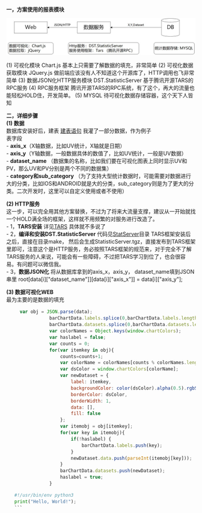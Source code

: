 **一，方案使用的报表模块**

<img src="https://github.com/seafitliu/data_statistic/blob/master/Docs/%E7%BB%9F%E8%AE%A1%E6%8A%A5%E8%A1%A8%E6%A8%A1%E5%9D%97.jpg">


(1) 可视化模块  Chart.js  基本上只需要了解数据的填充，非常简单
(2) 可视化数据获取模块  JQuery.js    做前端应该没有人不知道这个开源库了，HTTP调用也飞非常简单
(3) 数据JSON化HTTP服务模块  DST.StatisticServer  基于腾讯开源TARS的RPC服务
(4) RPC服务框架   腾讯开源TARS的RPC系统，有了这个，再大的流量也能轻松HOLD住，开发简单。
(5) MYSQL   待可视化数据存储容器，这个天下人皆知
  
**二，详细步骤**  
 **(1) 数据**   
 数据库安装好后，建表 [建表语句](https://github.com/seafitliu/data_statistic/blob/master/Docs/data_stat.sql)  我灌了一部分数据，作为例子  
         表字段    
         - **axis_x**（X轴数据，比如UV统计，X轴就是日期）  
         - **axis_y**（Y轴数据，一般数据具体的数值了，比如UV统计，一般是UV数据）  
         - **dataset_name** （数据集的名称，比如我们要在可视化图表上同时显示UV和PV，那么UV和PV分别是两个不同的数据集）  
         - **category和sub_category**  （为了支持大型统计数据时，可能需要对数据进行大的分类，比如IOS和ANDROID就是大的分类，sub_category则是为了更大的分类。二次开发时，这里可以自定义使用或者不使用）  
 
 
 **(2) HTTP服务**     
      这一步，可以完全用其他方案替换，不过为了将来大流量支撑，建议从一开始就找一个HOLD满全场的框架，这样就不用频繁的对服务进行改造了。  
      - 1，**TARS安装**  详见[TARS](https://github.com/TarsCloud/Tars)  具体就不多说了  
      - 2，**编译和安装DST.StatisticServer**    代码见[StatServer](https://github.com/seafitliu/data_statistic/tree/master/StatServer)目录 TARS框架安装后之后，直接在目录make， 然后会生成StatisticServer.tgz，直接发布到TARS框架里即可，注意这个是HTTP服务，务必按照TARS框架的规范来，对于完全不了解TARS服务的人来说，可能会有一些障碍，不过把TARS学习到位了，也会很容易。有问题可以微信我。  
      - 3，**数据JSON化**     将从数据库拿到的axis_x，axis_y， dataset_name填到JSON串里  root[data[i]["dataset_name"]][data[i]["axis_x"]] = data[i]["axis_y"];   
  
 **(3) 数据可视化WEB**   
     最为主要的是数据的填充
     
```javascript
	 var obj = JSON.parse(data);  
				barChartData.labels.splice(0,barChartData.labels.length);  
				barChartData.datasets.splice(0,barChartData.datasets.length);  
				var colorNames = Object.keys(window.chartColors);  
				var haslabel = false;  
				var counts = 0;  
				for(var itemkey in obj){  
					counts=counts+1;  
					var colorName = colorNames[counts % colorNames.length];  
			        var dsColor = window.chartColors[colorName];  
					var newDataset = {  
						label: itemkey,  
						backgroundColor: color(dsColor).alpha(0.5).rgbString(),  
						borderColor: dsColor,  
						borderWidth: 1,  
						data: [],  
						fill: false  
					};  
					var itemobj = obj[itemkey];  
					for(var key in itemobj){  
						if(!haslabel) {  
							barChartData.labels.push(key);  
						}
						newDataset.data.push(parseInt(itemobj[key]));  
					}  
					barChartData.datasets.push(newDataset);  
					haslabel = true;  
				}
```
 ```python
    #!/usr/bin/env python3
    print("Hello, World!");
    ```
